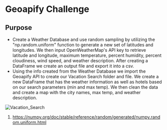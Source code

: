 # Geoapify Challenge

## Purpose

- Create a Weather Database and use random sampling by utilizing the "np.random.uniform" function to generate a new set of latitudes and longitudes. We then input OpenWeatherMap's API key to retrieve latitude and longitude, maximum temperature, percent humidity, percent cloudiness, wind speed, and weather description. After creating a DataFrame we create an output file and export it into a csv. 
- Using the info created from the Weather Database we import the Geoapify API to create our Vacation Search folder and file. We create a new DataFrame that has the weather information as well as hotels based on our search parameters (min and max temp). We then clean the data and create a map with the city names, max temp, and weather description.

![Vacation_Search](https://github.com/Jall3n/Geoapify-Module-6/assets/119149740/d34afaaa-671f-4c73-a43c-855d0942f5a6)





1. https://numpy.org/doc/stable/reference/random/generated/numpy.random.uniform.html
